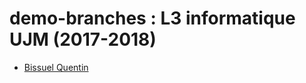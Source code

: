 # demo-branches : L3 informatique UJM (2017-2018)


* [Bissuel Quentin](students/QBissuel.md "Quentin BISSUEL, QBissuel  pour les intimes...")


